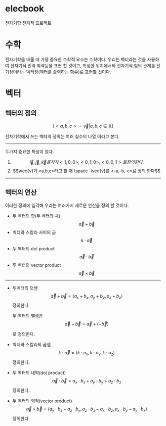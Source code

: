 # elecbook

전자기학 전자책 프로젝트

# 수학

전자기학을 배울 때 가장 중요한 수학적 요소는
수학이다. 우리는 벡터라는 것을 사용하여 전자기적 인력 척력등을 표현 할 것이고, 특정한 위치에서와 전자기적 힘의 관계를 전기장이라는 벡터장(벡터를 출력하는 함수)로 표현할 것이다.

# 벡터
## 벡터의 정의

$$\{ {<a,b,c> = \vec{v} | a,b,c \in \mathbb{R}} \}$$

전자기학에서 쓰는 벡터의 정의는 여러 실수의 나열 이라고 본다.

---

두가지 중요한 특성이 있다.

1. $$\vec{i}, \vec{j}, \vec{k} 를 각각 <1,0,0>, <0,1,0>, <0,0,1> 로 정의한다.$$
2. $$\vec{v}가 <a,b,c>라고 할 때 \space -\vec{v}를 <-a,-b,-c>로 정의 한다$$

---
## 벡터의 연산 
이러한 정의에 입각해 우리는 여러가지 세로운 연산을 정의 할 것이다.

- 두 벡터의 합(두 벡터의 차)
  $$\vec{a} + \vec{b} $$
- 벡터와 스칼라 사이의 곱
  $$k \cdot \vec{a} $$
- 두 벡터의 dot product
  $$\vec{a} \cdot \vec{b} $$
- 두 벡터의 vector product
  $$\vec{a} \times \vec{b} $$
***
* 두벡터의 덧셈
    $$\vec{a} + \vec{b} = \langle a_x + b_x, a_y + b_y, a_z + b_z \rangle$$
    정의한다

    두 벡터의 뺄셈은 
    $$\vec{a} - \vec{b} = \vec{a} + (-\vec{b}) $$

    로 정의한다.

* 벡터와 스칼라의 곱셈
    $$k \cdot \vec{a} = \langle k \cdot a_x, k \cdot a_y, k \cdot a_z \rangle$$
    정의한다.

* 두 벡터의 내적(dot product)
    $$\vec{a} \cdot \vec{b} = a_x \cdot b_x + a_y \cdot b_y + a_z \cdot b_z$$
    정의한다.

* 두 벡터의 외적(vector product)
    $$\vec{a} \times \vec{b} = \langle a_y \cdot b_z - a_z \cdot b_y, a_z \cdot b_x - a_x \cdot b_z, a_x \cdot b_y - a_y \cdot b_x \rangle$$
    정의한다.